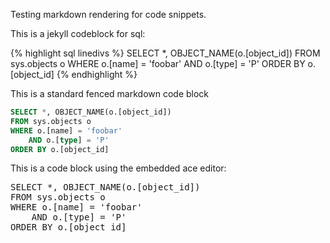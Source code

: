 Testing markdown rendering for code snippets.

This is a jekyll codeblock for sql:

{% highlight sql linedivs %}
SELECT *, OBJECT_NAME(o.[object_id])
FROM sys.objects o
WHERE o.[name] = 'foobar'
    AND o.[type] = 'P'
ORDER BY o.[object_id]
{% endhighlight %}

This is a standard fenced markdown code block

```sql
SELECT *, OBJECT_NAME(o.[object_id])
FROM sys.objects o
WHERE o.[name] = 'foobar'
    AND o.[type] = 'P'
ORDER BY o.[object_id]
```

This is a code block using the embedded ace editor:

<style>.ace_editor { border: 1px solid lightgray; }</style>
<pre id="editor">
SELECT *, OBJECT_NAME(o.[object_id])
FROM sys.objects o
WHERE o.[name] = 'foobar'
    AND o.[type] = 'P'
ORDER BY o.[object_id]</pre>
<script src="/js/src-min-noconflict/ace.js"></script>
<script>ace.edit("editor", {mode: "ace/mode/sqlserver", theme: "ace/theme/TextMate", maxLines: 20, readOnly: true});</script>